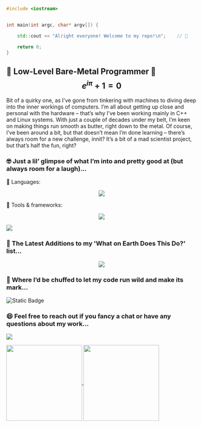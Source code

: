 ```cpp
#include <iostream>


int main(int argc, char* argv[]) {

    std::cout << "Alright everyone! Welcome to my repo!\n";    // 👋

    return 0;
}

```
## 🤟 Low-Level Bare-Metal Programmer 🤘 $$ e^{i \pi} + 1 = 0 $$
Bit of a quirky one, as I’ve gone from tinkering with machines to diving deep into the inner workings of computers. I’m all about getting up close and personal with the hardware – that’s why I’ve been working mainly in C++ and Linux systems. With just a couple of decades under my belt, I’m keen on making things run smooth as butter, right down to the metal. Of course, I’ve been around a bit, but that doesn’t mean I’m done learning – there’s always room for a new challenge, innit? It’s a bit of a mad scientist project, but that’s half the fun, right?

### 🤓 Just a lil’ glimpse of what I’m into and pretty good at (but always room for a laugh)...
💬 Languages:
<p align="center">
  <a href="https://skillicons.dev">
    <img src="https://skillicons.dev/icons?i=bash,cpp,cs,css,html,java,js,latex,matlab,powershell,py,regex,ts&theme=dark&perline=50"/>
  </a>
</p>

🔧 Tools & frameworks:
<p align="center">
  <a href="https://skillicons.dev">
    <img src="https://skillicons.dev/icons?i=apple,arch,azure,blender,cmake,debian,docker,dotnet,express,figma,flask,git,github,gitlab,gradle,hibernate,idea,kali,linux,maven,md&theme=dark&perline=50"/>
  </a>
</p>
  <a href="https://skillicons.dev">
    <img src="https://skillicons.dev/icons?i=mongodb,mysql,nextjs,nginx,nodejs,notion,npm,postgres,postman,react,spring,sqlite,selenium,tensorflow,ubuntu,vim,visualstudio,vscode,vite,wasm,windows&theme=dark&perline=50"/>
  </a>
</p>

### 👀 The Latest Additions to my 'What on Earth Does This Do?' list...
<p align="center">
  <a href="https://skillicons.dev">
    <img src="https://skillicons.dev/icons?i=arduino,cassandra,clojure,elixir,emacs,fastapi,fortran,go,godot,graphql,haskell,jenkins,qt,r,raspberrypi,redis,robloxstudio,rust,unity,unreal&theme=dark&perline=50"/>
  </a>
</p>

### 🥺 Where I’d be chuffed to let my code run wild and make its mark...
![Static Badge](https://img.shields.io/badge/Nintendo-red?style=plastic&logo=Nintendo&logoColor=%23ffffff&labelColor=%23E60012&color=%23E60012)

### 😄 Feel free to reach out if you fancy a chat or have any questions about my work...
<p align="left">
  <a href="https://www.linkedin.com/in/ariargenta">
    <img src="https://skillicons.dev/icons?i=linkedin"/>
  </a>
</p>

<a href="https://github.com/ariargenta/github-readme-stats">
  <img height=200 align="center" src="https://github-readme-stats.vercel.app/api?username=ariargenta&show_icons=true&theme=transparent"/>
</a>
<a href="https://github.com/ariargenta/github-readme-stats">
  <img height=200 align="center" src="https://github-readme-stats.vercel.app/api/top-langs/?username=ariargenta&layout=donut"/>
</a>

